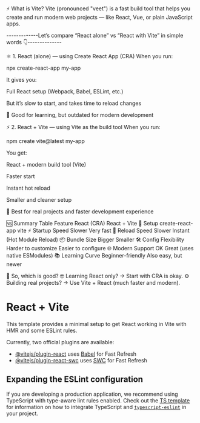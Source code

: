 ⚡ What is Vite?
Vite (pronounced "veet") is a fast build tool that helps you create and run modern web projects — like React, Vue, or plain JavaScript apps.

-------------Let’s compare “React alone” vs “React with Vite” in simple words 👇--------------

⚛️ 1. React (alone) — using Create React App (CRA)
When you run:

npx create-react-app my-app

It gives you:

Full React setup (Webpack, Babel, ESLint, etc.)

But it’s slow to start, and takes time to reload changes

🐢 Good for learning, but outdated for modern development

⚡ 2. React + Vite — using Vite as the build tool
When you run:

npm create vite@latest my-app

You get:

React + modern build tool (Vite)

Faster start

Instant hot reload

Smaller and cleaner setup

🚀 Best for real projects and faster development experience

🆚 Summary Table
Feature                           	React (CRA)                  	React + Vite
🔧 Setup                       	create-react-app	                   vite
⚡ Startup Speed                  	Slower	                       Very fast
🔄 Reload Speed	                     Slower	                     Instant (Hot Module Reload)
📦 Bundle Size	                     Bigger	                           Smaller
🛠️ Config Flexibility      	Harder to customize	               Easier to configure
🌐 Modern Support	                   OK	                       Great (uses native ESModules)
📚 Learning Curve            	Beginner-friendly	             Also easy, but newer

🎯 So, which is good?
🤓 Learning React only? → Start with CRA is okay.
⚙️ Building real projects? → Use Vite + React (much faster and modern).



# React + Vite

This template provides a minimal setup to get React working in Vite with HMR and some ESLint rules.

Currently, two official plugins are available:

- [@vitejs/plugin-react](https://github.com/vitejs/vite-plugin-react/blob/main/packages/plugin-react) uses [Babel](https://babeljs.io/) for Fast Refresh
- [@vitejs/plugin-react-swc](https://github.com/vitejs/vite-plugin-react/blob/main/packages/plugin-react-swc) uses [SWC](https://swc.rs/) for Fast Refresh

## Expanding the ESLint configuration

If you are developing a production application, we recommend using TypeScript with type-aware lint rules enabled. Check out the [TS template](https://github.com/vitejs/vite/tree/main/packages/create-vite/template-react-ts) for information on how to integrate TypeScript and [`typescript-eslint`](https://typescript-eslint.io) in your project.

